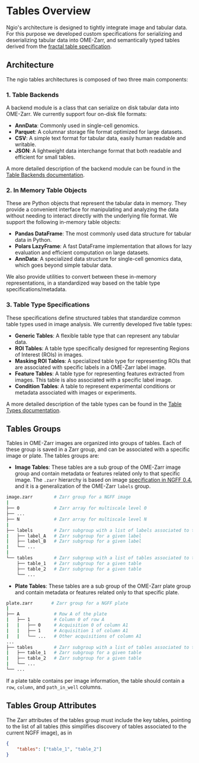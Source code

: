 # Tables Overview

Ngio's architecture is designed to tightly integrate image and tabular data. For this purpose we developed custom specifications for serializing and deserializing tabular data into OME-Zarr, and semantically typed tables derived from the [fractal table specification](https://fractal-analytics-platform.github.io/fractal-tasks-core/tables/).

## Architecture

The ngio tables architectures is composed of two three main components:

### 1. Table Backends

A backend module is a class that can serialize on disk tabular data into OME-Zarr. We currently support four on-disk file formats:

- **AnnData**: Commonly used in single-cell genomics.
- **Parquet**: A columnar storage file format optimized for large datasets.
- **CSV**: A simple text format for tabular data, easily human readable and writable.
- **JSON**: A lightweight data interchange format that both readable and efficient for small tables.

A more detailed description of the backend module can be found in the [Table Backends documentation](backend.md).

### 2. In Memory Table Objects

These are Python objects that represent the tabular data in memory. They provide a convenient interface for manipulating and analyzing the data without needing to interact directly with the underlying file format. We support the following in-memory table objects:

- **Pandas DataFrame**: The most commonly used data structure for tabular data in Python.
- **Polars LazyFrame**: A fast DataFrame implementation that allows for lazy evaluation and efficient computation on large datasets.
- **AnnData**: A specialized data structure for single-cell genomics data, which goes beyond simple tabular data.

We also provide utilities to convert between these in-memory representations, in a standardized way based on the table type specifications/metadata.

### 3. Table Type Specifications

These specifications define structured tables that standardize common table types used in image analysis. We currently developed five table types:

- **Generic Tables**: A flexible table type that can represent any tabular data.
- **ROI Tables**: A table type specifically designed for representing Regions of Interest (ROIs) in images.
- **Masking ROI Tables**: A specialized table type for representing ROIs that are associated with specific labels in a OME-Zarr label image.
- **Feature Tables**: A table type for representing features extracted from images. This table is also associated with a specific label image.
- **Condition Tables**: A table to represent experimental conditions or metadata associated with images or experiments.

A more detailed description of the table types can be found in the [Table Types documentation](./v1/types.md).

## Tables Groups

Tables in OME-Zarr images are organized into groups of tables. Each of these group is saved in a Zarr group, and can be associated with a specific image or plate. The tables groups are:

- **Image Tables**: These tables are a sub group of the OME-Zarr image group and contain metadata or features related only to that specific image. The `.zarr` hierarchy is based on image [specification in NGFF 0.4](https://ngff.openmicroscopy.org/0.4/index.html#image-layout), and it is a generalization of the OME-Zarr `labels` group.

```bash
image.zarr        # Zarr group for a NGFF image
|
├── 0             # Zarr array for multiscale level 0
├── ...
├── N             # Zarr array for multiscale level N
|
├── labels        # Zarr subgroup with a list of labels associated to this image
|   ├── label_A   # Zarr subgroup for a given label
|   ├── label_B   # Zarr subgroup for a given label
|   └── ...
|
└── tables        # Zarr subgroup with a list of tables associated to this image
    ├── table_1   # Zarr subgroup for a given table
    ├── table_2   # Zarr subgroup for a given table
    └── ...
```

- **Plate Tables**: These tables are a sub group of the OME-Zarr plate group and contain metadata or features related only to that specific plate.
  
```bash
plate.zarr       # Zarr group for a NGFF plate
|
├── A             # Row A of the plate
|   ├── 1         # Column 0 of row A
|   |   ├── 0     # Acquisition 0 of column A1
|   |   ├── 1     # Acquisition 1 of column A1
|   |   └── ...   # Other acquisitions of column A1
...
├── tables        # Zarr subgroup with a list of tables associated to this plate
|   ├── table_1   # Zarr subgroup for a given table
|   ├── table_2   # Zarr subgroup for a given table
|   └── ...
└── ...
```

If a plate table contains per image information, the table should contain a `row`, `column`, and `path_in_well` columns.

## Tables Group Attributes

The Zarr attributes of the tables group must include the key tables, pointing to the list of all tables (this simplifies discovery of tables associated to the current NGFF image), as in

```json
{
    "tables": ["table_1", "table_2"]
}
```
